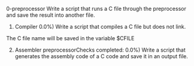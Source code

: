 0-preprocessor
Write a script that runs a C file through the preprocessor and save the result into another file.

1. Compiler
0.0%)
Write a script that compiles a C file but does not link.

The C file name will be saved in the variable $CFILE

2. Assembler
preprocessorChecks completed: 0.0%)
Write a script that generates the assembly code of a C code and save it in an output file.
